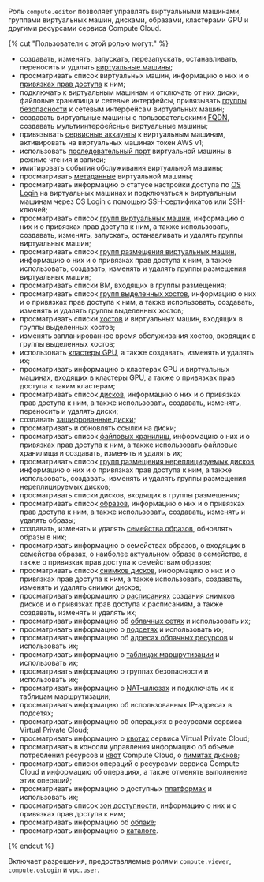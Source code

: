 Роль `compute.editor` позволяет управлять виртуальными машинами, группами виртуальных машин, дисками, образами, кластерами GPU и другими ресурсами сервиса Compute Cloud.

{% cut "Пользователи с этой ролью могут:" %}

* создавать, изменять, запускать, перезапускать, останавливать, переносить и удалять [виртуальные машины](../../compute/concepts/vm.md);
* просматривать список виртуальных машин, информацию о них и о [привязках прав доступа](../../iam/concepts/access-control/index.md#access-bindings) к ним;
* подключать к виртуальным машинам и отключать от них диски, файловые хранилища и сетевые интерфейсы, привязывать [группы безопасности](../../vpc/concepts/security-groups.md) к сетевым интерфейсам виртуальных машин;
* создавать виртуальные машины с пользовательскими [FQDN](../../vpc/concepts/address.md#fqdn), создавать мультиинтерфейсные виртуальные машины;
* привязывать [сервисные аккаунты](../../iam/concepts/users/service-accounts.md) к виртуальным машинам, активировать на виртуальных машинах токен AWS v1;
* использовать [последовательный порт](../../compute/operations/vm-info/get-serial-port-output.md) виртуальной машины в режиме чтения и записи;
* имитировать события обслуживания виртуальной машины;
* просматривать [метаданные](../../compute/concepts/vm-metadata.md) виртуальной машины;
* просматривать информацию о статусе настройки доступа по [OS Login](../../organization/concepts/os-login.md) на виртуальных машинах и подключаться к виртуальным машинам через OS Login с помощью SSH-сертификатов или SSH-ключей;
* просматривать список [групп виртуальных машин](../../compute/concepts/instance-groups/index.md), информацию о них и о привязках прав доступа к ним, а также использовать, создавать, изменять, запускать, останавливать и удалять группы виртуальных машин;
* просматривать список [групп размещения виртуальных машин](../../compute/concepts/placement-groups.md), информацию о них и о привязках прав доступа к ним, а также использовать, создавать, изменять и удалять группы размещения виртуальных машин;
* просматривать списки ВМ, входящих в группы размещения;
* просматривать список [групп выделенных хостов](../../compute/concepts/dedicated-host.md#host-group-size), информацию о них и о привязках прав доступа к ним, а также использовать, создавать, изменять и удалять группы выделенных хостов;
* просматривать списки [хостов](../../compute/concepts/dedicated-host.md) и виртуальных машин, входящих в группы выделенных хостов;
* изменять запланированное время обслуживания хостов, входящих в группы выделенных хостов;
* использовать [кластеры GPU](../../compute/concepts/gpus.md#gpu-clusters), а также создавать, изменять и удалять их;
* просматривать информацию о кластерах GPU и виртуальных машинах, входящих в кластеры GPU, а также о привязках прав доступа к таким кластерам;
* просматривать список [дисков](../../compute/concepts/disk.md), информацию о них и о привязках прав доступа к ним, а также использовать, создавать, изменять, переносить и удалять диски;
* создавать [зашифрованные диски](../../compute/concepts/disk.md#encryption);
* просматривать и обновлять ссылки на диски;
* просматривать список [файловых хранилищ](../../compute/concepts/filesystem.md), информацию о них и о привязках прав доступа к ним, а также использовать файловые хранилища и создавать, изменять и удалять их;
* просматривать список [групп размещения нереплицируемых дисков](../../compute/concepts/disk-placement-group.md), информацию о них и о привязках прав доступа к ним, а также использовать, создавать, изменять и удалять группы размещения нереплицируемых дисков;
* просматривать списки дисков, входящих в группы размещения;
* просматривать список [образов](../../compute/concepts/image.md), информацию о них и о привязках прав доступа к ним, а также использовать, создавать, изменять и удалять образы;
* создавать, изменять и удалять [семейства образов](../../compute/concepts/image.md#family), обновлять образы в них;
* просматривать информацию о семействах образов, о входящих в семейства образах, о наиболее актуальном образе в семействе, а также о привязках прав доступа к семействам образов;
* просматривать список [снимков дисков](../../compute/concepts/snapshot.md), информацию о них и о привязках прав доступа к ним, а также использовать, создавать, изменять и удалять снимки дисков;
* просматривать информацию о [расписаниях](../../compute/concepts/snapshot-schedule.md) создания снимков дисков и о привязках прав доступа к расписаниям, а также создавать, изменять и удалять их;
* просматривать информацию об [облачных сетях](../../vpc/concepts/network.md#network) и использовать их;
* просматривать информацию о [подсетях](../../vpc/concepts/network.md#subnet) и использовать их;
* просматривать информацию об [адресах облачных ресурсов](../../vpc/concepts/address.md) и использовать их;
* просматривать информацию о [таблицах маршрутизации](../../vpc/concepts/routing.md#rt-vpc) и использовать их;
* просматривать информацию о группах безопасности и использовать их;
* просматривать информацию о [NAT-шлюзах](../../vpc/concepts/gateways.md) и подключать их к таблицам маршрутизации;
* просматривать информацию об использованных IP-адресах в подсетях;
* просматривать информацию об операциях с ресурсами сервиса Virtual Private Cloud;
* просматривать информацию о [квотах](../../vpc/concepts/limits.md#vpc-quotas) сервиса Virtual Private Cloud;
* просматривать в консоли управления информацию об объеме потребления ресурсов и [квот](../../compute/concepts/limits.md#compute-quotas) Compute Cloud, о [лимитах дисков](../../compute/concepts/limits.md#compute-limits-disks);
* просматривать списки операций с ресурсами сервиса Compute Cloud и информацию об операциях, а также отменять выполнение этих операций;
* просматривать информацию о доступных [платформах](../../compute/concepts/vm-platforms.md) и использовать их;
* просматривать список [зон доступности](../../overview/concepts/geo-scope.md), информацию о них и о привязках прав доступа к ним;
* просматривать информацию об [облаке](../../resource-manager/concepts/resources-hierarchy.md#cloud);
* просматривать информацию о [каталоге](../../resource-manager/concepts/resources-hierarchy.md#folder).

{% endcut %}

Включает разрешения, предоставляемые ролями `compute.viewer`, `compute.osLogin` и `vpc.user`.